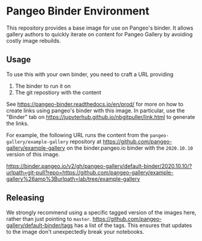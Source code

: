 # Pangeo Binder Environment

This repository provides a base image for use on Pangeo's binder. It allows
gallery authors to quickly iterate on content for Pangeo Gallery by avoiding
costly image rebuilds.

## Usage

To use this with your own binder, you need to craft a URL providing

1. The binder to run it on
2. The git repostiory with the content

See https://pangeo-binder.readthedocs.io/en/prod/ for more on how to create
links using pangeo's binder with this image. In particular, use the "Binder" tab
on https://jupyterhub.github.io/nbgitpuller/link.html to generate the links.

For example, the following URL runs the content from
the `pangeo-gallery/example-gallery` repository at https://github.com/pangeo-gallery/example-gallery
on the binder.pangeo.io binder with the ``2020.10.10`` version of this image.

https://binder.pangeo.io/v2/gh/pangeo-gallery/default-binder/2020.10.10/?urlpath=git-pull?repo=https://github.com/pangeo-gallery/example-gallery%26amp%3Burlpath=lab/tree/example-gallery

## Releasing

We strongly recommend using a specific tagged version of the images here,
rather than just pointing to ``master``.
https://github.com/pangeo-gallery/default-binder/tags has a list of the tags.
This ensures that updates to the image don't unexpectedly break your notebooks.

